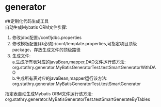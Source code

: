 # generator
##定制化代码生成工具<br/>
自动生成Mybatis ORM文件步骤:
1) 修改jdbc配置:/conf/jdbc.properties
2) 修改模板配置(非必须):/conf/template.properties,可指定项目顶级package，存放生成文件的顶级路径
3) 生成文件:<br/>
a.生成所有表对应的javaBean,mapper,DAO文件运行该方法:<br/>
org.stathry.generator.MyBatisGeneratorTest.testSmartGeneratorWithDAO<br/>
b.生成所有表对应的javaBean,mapper运行该方法:<br/>
org.stathry.generator.MyBatisGeneratorTest.testSmartGenerator<br/>

指定表自动生成Mybatis ORM文件运行该方法:<br/>
org.stathry.generator.MyBatisGeneratorTest.testSmartGenerateByTables
